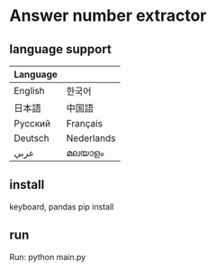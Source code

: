 # Answer number extractor
## language support
| Language    |             |
|-------------|-------------|
| English     | 한국어      |
| 日本語      | 中国語      |
| Русский     | Français    |
| Deutsch     | Nederlands  |
| عربي        | മലയാളം   |

## install
keyboard, pandas
pip install <name>
## run
Run: python main.py